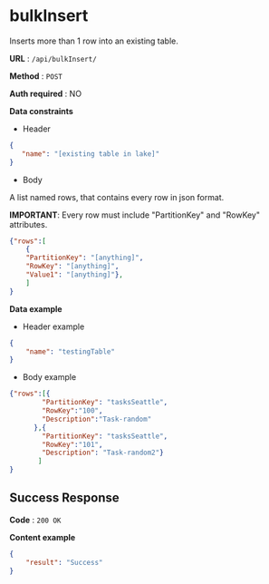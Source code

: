 # bulkInsert

Inserts more than 1 row into an existing table.

**URL** : `/api/bulkInsert/`

**Method** : `POST`

**Auth required** : NO

**Data constraints**

 * Header

 ```json
{
    "name": "[existing table in lake]"
}
```

 * Body

A list named rows, that contains every row in json format. 

**IMPORTANT**: Every row must include "PartitionKey" and "RowKey" attributes.
```json
{"rows":[
    {
    "PartitionKey": "[anything]", 
    "RowKey": "[anything]",
    "Value1": "[anything]"},
    ]
}
```

**Data example**
* Header example
```json
{
    "name": "testingTable"
}
```

* Body example
```json
{"rows":[{
        "PartitionKey": "tasksSeattle",
        "RowKey":"100",
        "Description":"Task-random"
      },{
        "PartitionKey": "tasksSeattle",
        "RowKey":"101",
        "Description": "Task-random2"}
       ]
}

```

## Success Response

**Code** : `200 OK`

**Content example**

```json
{
    "result": "Success"
}
```
